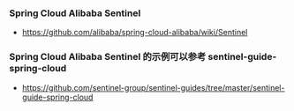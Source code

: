 ###     Spring Cloud Alibaba Sentinel
*  https://github.com/alibaba/spring-cloud-alibaba/wiki/Sentinel


###      Spring Cloud Alibaba Sentinel 的示例可以参考 sentinel-guide-spring-cloud
* https://github.com/sentinel-group/sentinel-guides/tree/master/sentinel-guide-spring-cloud
